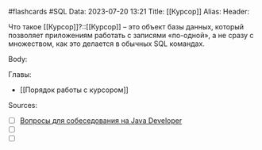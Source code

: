 #flashcards #SQL 
Data: 2023-07-20 13:21
Title: [[Курсор]]
Alias:
Header:

Что такое [[Курсор]]?::[[Курсор]] – это объект базы данных, который позволяет приложениям работать с записями «по-одной», а не сразу с множеством, как это делается в обычных SQL командах.
<!--SR:!2023-11-05,10,390-->



Body:





Главы:
- [[Порядок работы с курсором]]


Sources:
- [ ] [Вопросы для собеседования на Java Developer](https://github.com/enhorse/java-interview/blob/master/README.md#%D0%9E%D0%9E%D0%9F)
- [ ] []()
- [ ] []()
